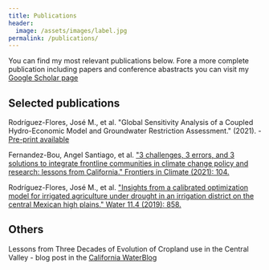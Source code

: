 ```yaml
---
title: Publications
header:
  image: /assets/images/label.jpg
permalink: /publications/
---
```

You can find my most relevant publications below. Fore a more
complete publication including papers and conference abastracts you can visit my [Google Scholar
page](https://scholar.google.com/citations?user=MJpJiPsAAAAJ&hl=en)

Selected publications
---------------------

Rodríguez-Flores, José M., et al. "Global Sensitivity Analysis of a Coupled Hydro-Economic Model and Groundwater Restriction Assessment." (2021). - [Pre-print available](https://www.researchsquare.com/article/rs-655015/latest.pdf)

Fernandez-Bou, Angel Santiago, et al. ["3 challenges, 3 errors, and 3 solutions to integrate frontline communities in climate change policy and research: lessons from California." Frontiers in Climate (2021): 104.](https://www.frontiersin.org/articles/10.3389/fclim.2021.717554/full?fbclid=IwAR31n3FeIKBtUT4pcYGyNe2bXv1P07bbWnJUc7Q2fgrBv9DAsHI7T_mC_uA)


Rodríguez-Flores, José M., et al. ["Insights from a calibrated optimization model for irrigated agriculture under drought in an irrigation district on the central Mexican high plains." Water 11.4 (2019): 858.](https://www.mdpi.com/2073-4441/11/4/858) 

Others
---------------------

Lessons from Three Decades of Evolution of Cropland use in the Central Valley - blog post in the [California WaterBlog](https://californiawaterblog.com/2021/09/05/lessons-from-three-decades-of-evolution-of-cropland-use-in-the-central-valley/)




